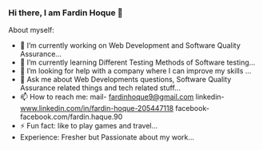 ### Hi there, I am Fardin Hoque 👋


About myself:

- 🔭 I’m currently working on Web Development and Software Quality Assurance...
- 🌱 I’m currently learning Different Testing Methods of Software testing...
- 🤔 I’m looking for help with a company where I can improve my skills ...
- 💬 Ask me about Web Developments questions, Software Quality Assurance related things and tech related stuff...
- 📫 How to reach me: mail- fardinhoque9@gmail.com
                      linkedin- www.linkedin.com/in/fardin-hoque-205447118
                      facebook- facebook.com/fardin.haque.90
- ⚡ Fun fact: like to play games and travel...
- Experience: Fresher but Passionate about my work...

